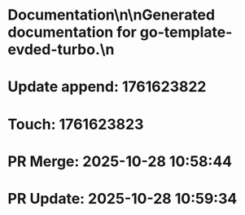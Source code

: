 # Documentation\n\nGenerated documentation for go-template-evded-turbo.\n

# Update append: 1761623822

# Touch: 1761623823

# PR Merge: 2025-10-28 10:58:44

# PR Update: 2025-10-28 10:59:34
